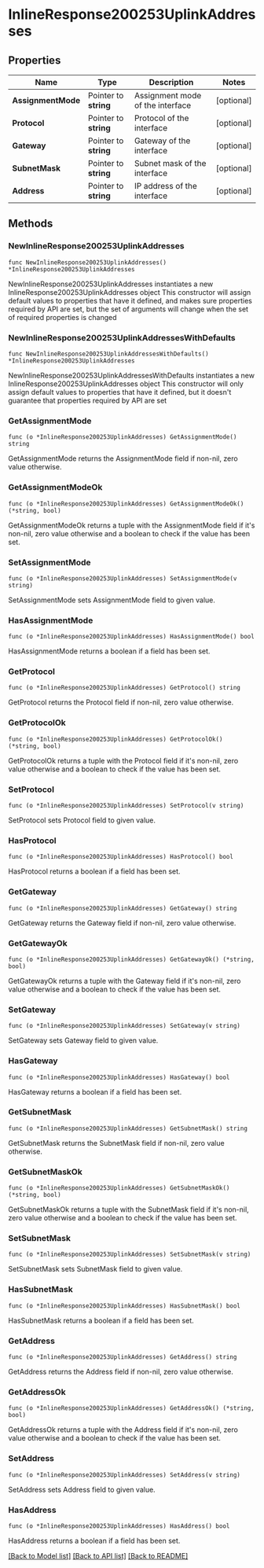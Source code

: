 # InlineResponse200253UplinkAddresses

## Properties

Name | Type | Description | Notes
------------ | ------------- | ------------- | -------------
**AssignmentMode** | Pointer to **string** | Assignment mode of the interface | [optional] 
**Protocol** | Pointer to **string** | Protocol of the interface | [optional] 
**Gateway** | Pointer to **string** | Gateway of the interface | [optional] 
**SubnetMask** | Pointer to **string** | Subnet mask of the interface | [optional] 
**Address** | Pointer to **string** | IP address of the interface | [optional] 

## Methods

### NewInlineResponse200253UplinkAddresses

`func NewInlineResponse200253UplinkAddresses() *InlineResponse200253UplinkAddresses`

NewInlineResponse200253UplinkAddresses instantiates a new InlineResponse200253UplinkAddresses object
This constructor will assign default values to properties that have it defined,
and makes sure properties required by API are set, but the set of arguments
will change when the set of required properties is changed

### NewInlineResponse200253UplinkAddressesWithDefaults

`func NewInlineResponse200253UplinkAddressesWithDefaults() *InlineResponse200253UplinkAddresses`

NewInlineResponse200253UplinkAddressesWithDefaults instantiates a new InlineResponse200253UplinkAddresses object
This constructor will only assign default values to properties that have it defined,
but it doesn't guarantee that properties required by API are set

### GetAssignmentMode

`func (o *InlineResponse200253UplinkAddresses) GetAssignmentMode() string`

GetAssignmentMode returns the AssignmentMode field if non-nil, zero value otherwise.

### GetAssignmentModeOk

`func (o *InlineResponse200253UplinkAddresses) GetAssignmentModeOk() (*string, bool)`

GetAssignmentModeOk returns a tuple with the AssignmentMode field if it's non-nil, zero value otherwise
and a boolean to check if the value has been set.

### SetAssignmentMode

`func (o *InlineResponse200253UplinkAddresses) SetAssignmentMode(v string)`

SetAssignmentMode sets AssignmentMode field to given value.

### HasAssignmentMode

`func (o *InlineResponse200253UplinkAddresses) HasAssignmentMode() bool`

HasAssignmentMode returns a boolean if a field has been set.

### GetProtocol

`func (o *InlineResponse200253UplinkAddresses) GetProtocol() string`

GetProtocol returns the Protocol field if non-nil, zero value otherwise.

### GetProtocolOk

`func (o *InlineResponse200253UplinkAddresses) GetProtocolOk() (*string, bool)`

GetProtocolOk returns a tuple with the Protocol field if it's non-nil, zero value otherwise
and a boolean to check if the value has been set.

### SetProtocol

`func (o *InlineResponse200253UplinkAddresses) SetProtocol(v string)`

SetProtocol sets Protocol field to given value.

### HasProtocol

`func (o *InlineResponse200253UplinkAddresses) HasProtocol() bool`

HasProtocol returns a boolean if a field has been set.

### GetGateway

`func (o *InlineResponse200253UplinkAddresses) GetGateway() string`

GetGateway returns the Gateway field if non-nil, zero value otherwise.

### GetGatewayOk

`func (o *InlineResponse200253UplinkAddresses) GetGatewayOk() (*string, bool)`

GetGatewayOk returns a tuple with the Gateway field if it's non-nil, zero value otherwise
and a boolean to check if the value has been set.

### SetGateway

`func (o *InlineResponse200253UplinkAddresses) SetGateway(v string)`

SetGateway sets Gateway field to given value.

### HasGateway

`func (o *InlineResponse200253UplinkAddresses) HasGateway() bool`

HasGateway returns a boolean if a field has been set.

### GetSubnetMask

`func (o *InlineResponse200253UplinkAddresses) GetSubnetMask() string`

GetSubnetMask returns the SubnetMask field if non-nil, zero value otherwise.

### GetSubnetMaskOk

`func (o *InlineResponse200253UplinkAddresses) GetSubnetMaskOk() (*string, bool)`

GetSubnetMaskOk returns a tuple with the SubnetMask field if it's non-nil, zero value otherwise
and a boolean to check if the value has been set.

### SetSubnetMask

`func (o *InlineResponse200253UplinkAddresses) SetSubnetMask(v string)`

SetSubnetMask sets SubnetMask field to given value.

### HasSubnetMask

`func (o *InlineResponse200253UplinkAddresses) HasSubnetMask() bool`

HasSubnetMask returns a boolean if a field has been set.

### GetAddress

`func (o *InlineResponse200253UplinkAddresses) GetAddress() string`

GetAddress returns the Address field if non-nil, zero value otherwise.

### GetAddressOk

`func (o *InlineResponse200253UplinkAddresses) GetAddressOk() (*string, bool)`

GetAddressOk returns a tuple with the Address field if it's non-nil, zero value otherwise
and a boolean to check if the value has been set.

### SetAddress

`func (o *InlineResponse200253UplinkAddresses) SetAddress(v string)`

SetAddress sets Address field to given value.

### HasAddress

`func (o *InlineResponse200253UplinkAddresses) HasAddress() bool`

HasAddress returns a boolean if a field has been set.


[[Back to Model list]](../README.md#documentation-for-models) [[Back to API list]](../README.md#documentation-for-api-endpoints) [[Back to README]](../README.md)


